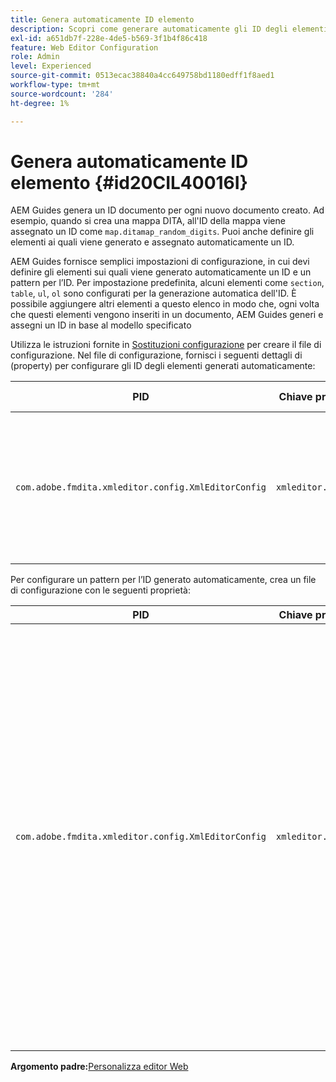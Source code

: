 ```yaml
---
title: Genera automaticamente ID elemento
description: Scopri come generare automaticamente gli ID degli elementi
exl-id: a651db7f-228e-4de5-b569-3f1b4f86c418
feature: Web Editor Configuration
role: Admin
level: Experienced
source-git-commit: 0513ecac38840a4cc649758bd1180edff1f8aed1
workflow-type: tm+mt
source-wordcount: '284'
ht-degree: 1%

---
```


# Genera automaticamente ID elemento {#id20CIL40016I}

AEM Guides genera un ID documento per ogni nuovo documento creato. Ad esempio, quando si crea una mappa DITA, all&#39;ID della mappa viene assegnato un ID come `map.ditamap_random_digits`. Puoi anche definire gli elementi ai quali viene generato e assegnato automaticamente un ID.

AEM Guides fornisce semplici impostazioni di configurazione, in cui devi definire gli elementi sui quali viene generato automaticamente un ID e un pattern per l’ID. Per impostazione predefinita, alcuni elementi come `section`, `table`, `ul`, `ol` sono configurati per la generazione automatica dell&#39;ID. È possibile aggiungere altri elementi a questo elenco in modo che, ogni volta che questi elementi vengono inseriti in un documento, AEM Guides generi e assegni un ID in base al modello specificato

Utilizza le istruzioni fornite in [Sostituzioni configurazione](download-install-additional-config-override.md#) per creare il file di configurazione. Nel file di configurazione, fornisci i seguenti dettagli di \(property\) per configurare gli ID degli elementi generati automaticamente:

| PID | Chiave proprietà | Valore proprietà |
|---|------------|--------------|
| `com.adobe.fmdita.xmleditor.config.XmlEditorConfig` | `xmleditor.classes` | Specifica un elenco di elementi separati da virgole. <br> **Valore predefinito**: `"topic, section, table, simpletable, fig, image, ul, ol"` |

Per configurare un pattern per l’ID generato automaticamente, crea un file di configurazione con le seguenti proprietà:

| PID | Chiave proprietà | Valore proprietà |
|---|------------|--------------|
| `com.adobe.fmdita.xmleditor.config.XmlEditorConfig` | `xmleditor.pattern` | Il valore predefinito per questo campo è `${elementName}_${id}`. Il valore `${elementName}` viene sostituito con il nome dell&#39;elemento. La variabile `${id}` genera un numero sequenziale per l&#39;elemento. Ad esempio, se assegni all&#39;elemento paragrafo gli ID generati automaticamente, il primo paragrafo dell&#39;argomento o del documento otterrà un ID come p\_1, il paragrafo successivo otterrà p\_2 e così via. Tuttavia, in un documento diverso, il processo di generazione ID viene riavviato. Ciò significa che in un documento diverso, gli ID come p\_1 e p\_2 possono essere assegnati agli elementi di paragrafo. **Valore predefinito**: ``${elementName}_${id}`` |

**Argomento padre:**&#x200B;[ Personalizza editor Web](conf-web-editor.md)
